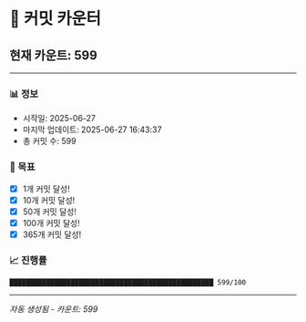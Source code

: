 # 🔢 커밋 카운터

## 현재 카운트: 599

---

### 📊 정보
- 시작일: 2025-06-27
- 마지막 업데이트: 2025-06-27 16:43:37
- 총 커밋 수: 599

### 🎯 목표
- [x] 1개 커밋 달성!
- [x] 10개 커밋 달성!
- [x] 50개 커밋 달성!
- [x] 100개 커밋 달성!
- [x] 365개 커밋 달성!

### 📈 진행률
```
██████████████████████████████████████████████████ 599/100
```

---
*자동 생성됨 - 카운트: 599*
